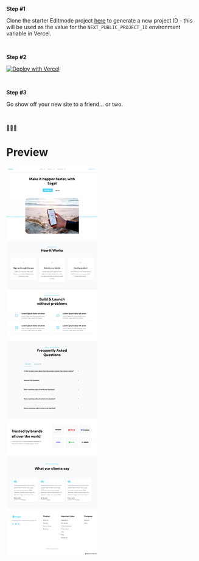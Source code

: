 **Step #1**

Clone the starter Editmode project [here](https://app.editmode.com/projects/prj_Y5HfCBS4rqZg/clone) to generate a new project ID - this will be used as the value for the `NEXT_PUBLIC_PROJECT_ID` environment variable in Vercel.

<br/>

**Step #2**

[![Deploy with Vercel](https://vercel.com/button)](https://vercel.com/new/git/external?repository-url=https%3A%2F%2Fgithub.com%2Feditmodelabs%2Fmsiab%2Ftree%2Fmain%2Fthemes%2Flagos?&integration-ids:oac_KxaKzLl1KakFnclDJURDmQtI)

<br/>

**Step #3**

Go show off your new site to a friend... or two.

<br/>

🚀🚀🚀

# Preview

![Preview of Lagos](preview.png "Preview")
